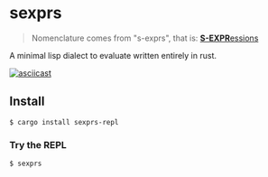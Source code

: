 # sexprs

> Nomenclature comes from "s-exprs", that is: [**S-EXPR**essions](https://en.wikipedia.org/wiki/S-expression)

A minimal lisp dialect to evaluate written entirely in rust.

[![asciicast](https://asciinema.org/a/COX5doyxZOIoH9HsqCNKs9J57.svg)](https://asciinema.org/a/COX5doyxZOIoH9HsqCNKs9J57)


## Install

```shell
$ cargo install sexprs-repl
```


### Try the REPL

```shell
$ sexprs
```
